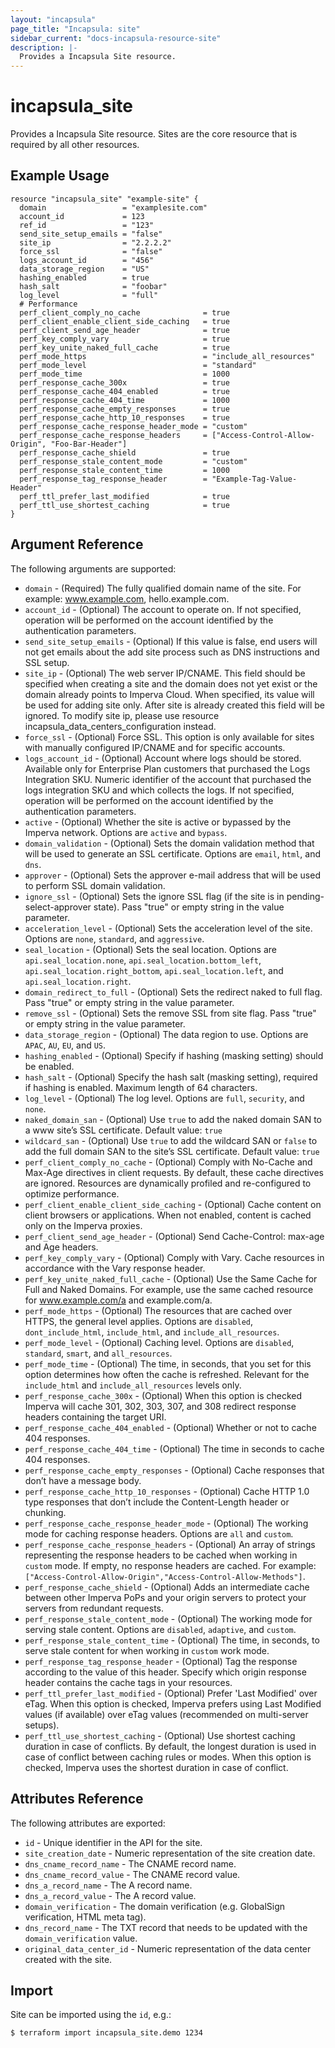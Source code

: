 ```yaml
---
layout: "incapsula"
page_title: "Incapsula: site"
sidebar_current: "docs-incapsula-resource-site"
description: |-
  Provides a Incapsula Site resource.
---
```


# incapsula_site

Provides a Incapsula Site resource. 
Sites are the core resource that is required by all other resources.

## Example Usage

```hcl
resource "incapsula_site" "example-site" {
  domain                 = "examplesite.com"
  account_id             = 123
  ref_id                 = "123"
  send_site_setup_emails = "false"
  site_ip                = "2.2.2.2"
  force_ssl              = "false"
  logs_account_id        = "456"
  data_storage_region    = "US"
  hashing_enabled        = true
  hash_salt              = "foobar"
  log_level              = "full"
  # Performance
  perf_client_comply_no_cache              = true
  perf_client_enable_client_side_caching   = true
  perf_client_send_age_header              = true
  perf_key_comply_vary                     = true
  perf_key_unite_naked_full_cache          = true
  perf_mode_https                          = "include_all_resources"
  perf_mode_level                          = "standard"
  perf_mode_time                           = 1000
  perf_response_cache_300x                 = true
  perf_response_cache_404_enabled          = true
  perf_response_cache_404_time             = 1000
  perf_response_cache_empty_responses      = true
  perf_response_cache_http_10_responses    = true
  perf_response_cache_response_header_mode = "custom"
  perf_response_cache_response_headers     = ["Access-Control-Allow-Origin", "Foo-Bar-Header"]
  perf_response_cache_shield               = true
  perf_response_stale_content_mode         = "custom"
  perf_response_stale_content_time         = 1000
  perf_response_tag_response_header        = "Example-Tag-Value-Header"
  perf_ttl_prefer_last_modified            = true
  perf_ttl_use_shortest_caching            = true
}
```

## Argument Reference

The following arguments are supported:

* `domain` - (Required) The fully qualified domain name of the site. For example: www.example.com, hello.example.com.
* `account_id` - (Optional) The account to operate on. If not specified, operation will be performed on the account identified by the authentication parameters.
* `send_site_setup_emails` - (Optional) If this value is false, end users will not get emails about the add site process such as DNS instructions and SSL setup.
* `site_ip` - (Optional) The web server IP/CNAME. This field should be specified when creating a site and the domain does not yet exist or the domain already points to Imperva Cloud. When specified, its value will be used for adding site only. After site is already created this field will be ignored. To modify site ip, please use resource incapsula_data_centers_configuration instead.
* `force_ssl` - (Optional) Force SSL. This option is only available for sites with manually configured IP/CNAME and for specific accounts.
* `logs_account_id` - (Optional) Account where logs should be stored. Available only for Enterprise Plan customers that purchased the Logs Integration SKU. Numeric identifier of the account that purchased the logs integration SKU and which collects the logs. If not specified, operation will be performed on the account identified by the authentication parameters.
* `active` - (Optional) Whether the site is active or bypassed by the Imperva network. Options are `active` and `bypass`.
* `domain_validation` - (Optional) Sets the domain validation method that will be used to generate an SSL certificate. Options are `email`, `html`, and `dns`.
* `approver` - (Optional) Sets the approver e-mail address that will be used to perform SSL domain validation.
* `ignore_ssl` - (Optional) Sets the ignore SSL flag (if the site is in pending-select-approver state). Pass "true" or empty string in the value parameter.
* `acceleration_level` - (Optional) Sets the acceleration level of the site. Options are `none`, `standard`, and `aggressive`.
* `seal_location` - (Optional) Sets the seal location. Options are `api.seal_location.none`, `api.seal_location.bottom_left`, `api.seal_location.right_bottom`, `api.seal_location.left`, and `api.seal_location.right`.
* `domain_redirect_to_full` - (Optional) Sets the redirect naked to full flag. Pass "true" or empty string in the value parameter.
* `remove_ssl` - (Optional) Sets the remove SSL from site flag. Pass "true" or empty string in the value parameter.
* `data_storage_region` - (Optional) The data region to use. Options are `APAC`, `AU`, `EU`, and `US`.
* `hashing_enabled` - (Optional) Specify if hashing (masking setting) should be enabled.
* `hash_salt` - (Optional) Specify the hash salt (masking setting), required if hashing is enabled. Maximum length of 64 characters.
* `log_level` - (Optional) The log level. Options are `full`, `security`, and `none`.
* `naked_domain_san` - (Optional) Use `true` to add the naked domain SAN to a www site’s SSL certificate. Default value: `true`
* `wildcard_san` - (Optional) Use `true` to add the wildcard SAN or `false` to add the full domain SAN to the site’s SSL certificate. Default value: `true`
* `perf_client_comply_no_cache` - (Optional) Comply with No-Cache and Max-Age directives in client requests. By default, these cache directives are ignored. Resources are dynamically profiled and re-configured to optimize performance.
* `perf_client_enable_client_side_caching` - (Optional) Cache content on client browsers or applications. When not enabled, content is cached only on the Imperva proxies.
* `perf_client_send_age_header` - (Optional) Send Cache-Control: max-age and Age headers.
* `perf_key_comply_vary` - (Optional) Comply with Vary. Cache resources in accordance with the Vary response header.
* `perf_key_unite_naked_full_cache` - (Optional) Use the Same Cache for Full and Naked Domains. For example, use the same cached resource for www.example.com/a and example.com/a.
* `perf_mode_https` - (Optional) The resources that are cached over HTTPS, the general level applies. Options are `disabled`, `dont_include_html`, `include_html`, and `include_all_resources`.
* `perf_mode_level` - (Optional) Caching level. Options are `disabled`, `standard`, `smart`, and `all_resources`.
* `perf_mode_time` - (Optional) The time, in seconds, that you set for this option determines how often the cache is refreshed. Relevant for the `include_html` and `include_all_resources` levels only.
* `perf_response_cache_300x` - (Optional) When this option is checked Imperva will cache 301, 302, 303, 307, and 308 redirect response headers containing the target URI.
* `perf_response_cache_404_enabled` - (Optional) Whether or not to cache 404 responses.
* `perf_response_cache_404_time` - (Optional) The time in seconds to cache 404 responses.
* `perf_response_cache_empty_responses` - (Optional) Cache responses that don’t have a message body.
* `perf_response_cache_http_10_responses` - (Optional) Cache HTTP 1.0 type responses that don’t include the Content-Length header or chunking.
* `perf_response_cache_response_header_mode` - (Optional) The working mode for caching response headers. Options are `all` and `custom`.
* `perf_response_cache_response_headers` - (Optional) An array of strings representing the response headers to be cached when working in `custom` mode. If empty, no response headers are cached.
For example: `["Access-Control-Allow-Origin","Access-Control-Allow-Methods"]`.
* `perf_response_cache_shield` - (Optional) Adds an intermediate cache between other Imperva PoPs and your origin servers to protect your servers from redundant requests.
* `perf_response_stale_content_mode` - (Optional) The working mode for serving stale content. Options are `disabled`, `adaptive`, and `custom`.
* `perf_response_stale_content_time` - (Optional) The time, in seconds, to serve stale content for when working in `custom` work mode.
* `perf_response_tag_response_header` - (Optional) Tag the response according to the value of this header. Specify which origin response header contains the cache tags in your resources.
* `perf_ttl_prefer_last_modified` - (Optional) Prefer 'Last Modified' over eTag. When this option is checked, Imperva prefers using Last Modified values (if available) over eTag values (recommended on multi-server setups).
* `perf_ttl_use_shortest_caching` - (Optional) Use shortest caching duration in case of conflicts. By default, the longest duration is used in case of conflict between caching rules or modes. When this option is checked, Imperva uses the shortest duration in case of conflict.

## Attributes Reference

The following attributes are exported:

* `id` - Unique identifier in the API for the site.
* `site_creation_date` - Numeric representation of the site creation date.
* `dns_cname_record_name` - The CNAME record name.
* `dns_cname_record_value` - The CNAME record value.
* `dns_a_record_name` - The A record name.
* `dns_a_record_value` - The A record value.
* `domain_verification` - The domain verification (e.g. GlobalSign verification, HTML meta tag).
* `dns_record_name` - The TXT record that needs to be updated with the `domain_verification` value.
* `original_data_center_id` - Numeric representation of the data center created with the site.

## Import

Site can be imported using the `id`, e.g.:

```
$ terraform import incapsula_site.demo 1234
```
